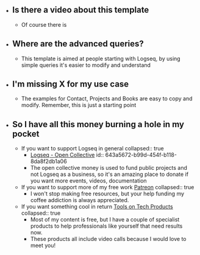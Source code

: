 - ## Is there a video about this template
	- Of course there is
- ## Where are the advanced queries?
	- This template is aimed at people starting with Logseq, by using simple queries it's easier to modify and understand
- ## I'm missing X for my use case
	- The examples for Contact, Projects and Books are easy to copy and modify. Remember, this is just a starting point
- ## So I have all this money burning a hole in my pocket
	- If you want to support Logseq in general
	  collapsed:: true
		- [Logseq - Open Collective](https://opencollective.com/logseq)
		  id:: 643a5672-b99d-454f-b118-8da8f2db1a06
		- The open collective money is used to fund public projects and not Logseq as a business, so it's an amazing place to donate if you want more events, videos, documentation
	- If you want to support more of my free work [Patreon](https://www.patreon.com/toolsontech)
	  collapsed:: true
		- I won't stop making free resources, but your help funding my coffee addiction is always appreciated.
	- If you want something cool in return [Tools on Tech Products](https://www.toolsontech.com/products)
	  collapsed:: true
		- Most of my content is free, but I have a couple of specialist products to help professionals like yourself that need results now.
		- These products all include video calls because I would love to meet you!
